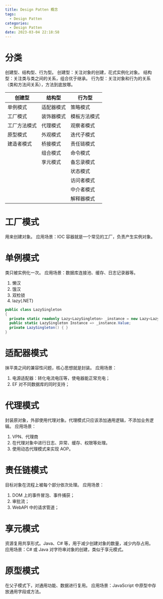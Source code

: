 ```yaml
---
title: Design Patten 概念
tags:
  - Design Patten
categories:
  - Design Patten
date: 2023-03-04 22:18:58
---
```


# 分类

创建型、结构型、行为型。
创建型：关注对象的创建，花式实例化对象。
结构型：关注类与类之间的关系，组合优于继承。
行为型：关注对象和行为的关系（类和方法间关系），方法到底放哪。

| 创建型       | 结构型     | 行为型       |
| ------------ | ---------- | ------------ |
| 单例模式     | 适配器模式 | 策略模式     |
| 工厂模式     | 装饰器模式 | 模板方法模式 |
| 工厂方法模式 | 代理模式   | 观察者模式   |
| 原型模式     | 外观模式   | 迭代子模式   |
| 建造者模式   | 桥接模式   | 责任链模式   |
|              | 组合模式   | 命令模式     |
|              | 享元模式   | 备忘录模式   |
|              |            | 状态模式     |
|              |            | 访问者模式   |
|              |            | 中介者模式   |
|              |            | 解释器模式   |

# 工厂模式

用来创建对象。
应用场景：IOC 容器就是一个常见的工厂，负责产生实例对象。

# 单例模式

类只被实例化一次。
应用场景：数据库连接池、缓存、日志记录器等。

1. 懒汉
2. 饿汉
3. 双检锁
4. lazy(.NET)

```csharp
public class LazySingleton
{
  private static readonly Lazy<LazySingleton> _instance = new Lazy<LazySingleton>(() => new LazySingleton());
  public static LazySingleton Instance => _instance.Value;
  private LazySingleton() { }
}
```

# 适配器模式

抹平类之间的兼容性问题，核心思想就是封装。
应用场景：

1. 电源适配器：转化电流电压等，使电器能正常充电；
2. EF 对不同数据库的同时支持；

# 代理模式

封装原对象，外部使用代理对象。代理模式只应该添加通用逻辑，不添加业务逻辑。
应用场景：

1. VPN、代理商
2. 在代理对象中进行日志、异常、缓存、权限等处理。
3. 使用动态代理模式来实现 AOP。

# 责任链模式

目标对象在流程上被每个部分依次处理。
应用场景：

1. DOM 上的事件冒泡、事件捕获；
2. 审批流；
3. WebAPI 中的请求管道；

# 享元模式

资源复用共享形式。Java、C# 等，用于减少创建对象的数量，减少内存占用。
应用场景：C# 或 Java 对字符串对象的创建，类似于享元模式。

# 原型模式

在父子模式下，对通用功能、数据进行复用。
应用场景：JavaScript 中原型中存放通用字段或方法。

